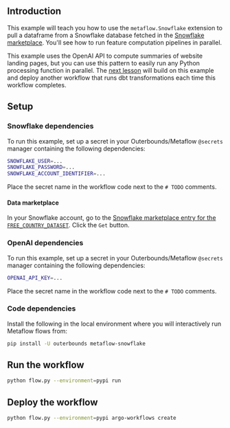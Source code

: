 ## Introduction
This example will teach you how to use the `metaflow.Snowflake` extension to pull a dataframe from a Snowflake database fetched in the [Snowflake marketplace](https://www.snowflake.com/en/data-cloud/marketplace/). You'll see how to run feature computation pipelines in parallel. 

This example uses the OpenAI API to compute summaries of website landing pages, but you can use this pattern to easily run any Python processing function in parallel. The [next lesson](../05-dbt/) will build on this example and deploy another workflow that runs dbt transformations each time this workflow completes.

## Setup

### Snowflake dependencies

To run this example, set up a secret in your Outerbounds/Metaflow `@secrets` manager containing the following dependencies:
```bash
SNOWFLAKE_USER=...
SNOWFLAKE_PASSWORD=...
SNOWFLAKE_ACCOUNT_IDENTIFIER=...
```

Place the secret name in the workflow code next to the `# TODO` comments.

#### Data marketplace 
In your Snowflake account, go to the [Snowflake marketplace entry for the `FREE_COUNTRY_DATASET`](https://app.snowflake.com/marketplace/listing/GZSTZRRVYL2/people-data-labs-free-company-dataset?pricing=free). Click the `Get` button.

### OpenAI dependencies
To run this example, set up a secret in your Outerbounds/Metaflow `@secrets` manager containing the following dependencies:
```bash
OPENAI_API_KEY=...
```
Place the secret name in the workflow code next to the `# TODO` comments.

### Code dependencies

Install the following in the local environment where you will interactively run Metaflow flows from:
```bash
pip install -U outerbounds metaflow-snowflake
```

## Run the workflow

```bash
python flow.py --environment=pypi run
```

## Deploy the workflow

```bash
python flow.py --environment=pypi argo-workflows create
```